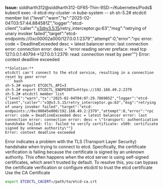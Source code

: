 **Issue:**
siddharth312@siddharth312-GF65-Thin-9SD:~/Kubernetes/Pods$ kubectl exec -it etcd-my-cluster -n kube-system -- sh
sh-5.2# etcdctl member list
{"level":"warn","ts":"2025-02-04T03:57:44.884581Z","logger":"etcd-client","caller":"v3@v3.5.15/retry_interceptor.go:63","msg":"retrying of unary invoker failed","target":"etcd-endpoints://0xc00002a000/127.0.0.1:2379","attempt":0,"error":"rpc error: code = DeadlineExceeded desc = latest balancer error: last connection error: connection error: desc = \"error reading server preface: read tcp 127.0.0.1:40794->127.0.0.1:2379: read: connection reset by peer\""}
Error: context deadline exceeded
```
**Solution:**
etcdctl can't connect to the etcd service, resulting in a connection reset by peer error
``` bash
sh-5.2# export ETCDCTL_API=3
sh-5.2# export ETCDCTL_ENDPOINTS=https://192.168.49.2:2379
sh-5.2# etcdctl member list                               
{"level":"warn","ts":"2025-02-04T04:07:29.786905Z","logger":"etcd-client","caller":"v3@v3.5.15/retry_interceptor.go:63","msg":"retrying of unary invoker failed","target":"etcd-endpoints://0xc00045e000/192.168.49.2:2379","attempt":0,"error":"rpc error: code = DeadlineExceeded desc = latest balancer error: last connection error: connection error: desc = \"transport: authentication handshake failed: tls: failed to verify certificate: x509: certificate signed by unknown authority\""}
Error: context deadline exceeded
```
Error indicates a problem with the TLS (Transport Layer Security) handshake when trying to connect to etcd. Specifically, the certificate verification is failing because the certificate is signed by an unknown authority. This often happens when the etcd server is using self-signed certificates, which aren't trusted by default.
To resolve this, you can bypass the certificate verification or configure etcdctl to trust the etcd certificate
Use the CA Certificate
```bash
export ETCDCTL_CACERT=/path/to/etcd-ca.crt
```

